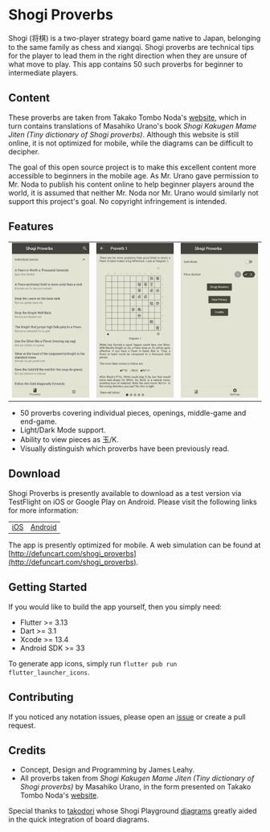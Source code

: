 # Shogi Proverbs

Shogi (将棋) is a two-player strategy board game native to Japan, belonging to the same family as chess and xiangqi. Shogi proverbs are technical tips for the player to lead them in the right direction when they are unsure of what move to play. This app contains 50 such proverbs for beginner to intermediate players. 

## Content

These proverbs are taken from Takako Tombo Noda's [website](http://www.shogi.net/kakugen/), which in turn contains translations of Masahiko Urano's book *Shogi Kakugen Mame Jiten (Tiny dictionary of Shogi proverbs)*. Although this website is still online, it is not optimized for mobile, while the diagrams can be difficult to decipher. 

The goal of this open source project is to make this excellent content more accessible to beginners in the mobile age. As Mr. Urano gave permission to Mr. Noda to publish his content online to help beginner players around the world, it is assumed that neither Mr. Noda nor Mr. Urano would similarly not support this project's goal. No copyright infringement is intended.

## Features

<table>
<tr>
    <td><img src="docs/screenshots/screenshot1.png" /></td>
    <td><img src="docs/screenshots/screenshot2.png" /></td>
    <td><img src="docs/screenshots/screenshot3.png" /></td>
</tr>
</table>

- 50 proverbs covering individual pieces, openings, middle-game and end-game.
- Light/Dark Mode support.
- Ability to view pieces as 玉/K.
- Visually distinguish which proverbs have been previously read.

## Download

Shogi Proverbs is presently available to download as a test version via TestFlight on iOS or Google Play on Android. Please visit the following links for more information:

<table>
<tr>
    <td><a href="https://testflight.apple.com/join/s3lfPRLU">iOS</a></td>
    <td><a href="https://play.google.com/store/apps/details?id=com.defuncart.shogiproverbs">Android</a></td>
</tr>
</table>

The app is presently optimized for mobile. A web simulation can be found at [http://defuncart.com/shogi_proverbs](http://defuncart.com/shogi_proverbs).

## Getting Started

If you would like to build the app yourself, then you simply need:

- Flutter >= 3.13
- Dart >= 3.1
- Xcode >= 13.4
- Android SDK >= 33

To generate app icons, simply run `flutter pub run flutter_launcher_icons`.

## Contributing

If you noticed any notation issues, please open an [issue](https://github.com/defuncart/shogi_proverbs/issues) or create a pull request.

## Credits

- Concept, Design and Programming by James Leahy.
- All proverbs taken from *Shogi Kakugen Mame Jiten (Tiny dictionary of Shogi proverbs)* by Masahiko Urano, in the form presented on Takako Tombo Noda's [website](http://www.shogi.net/kakugen/).

Special thanks to [takodori](https://www.reddit.com/user/takodori/) whose Shogi Playground [diagrams](https://www.reddit.com/r/shogi/comments/822oda/diagram_updates_shogi_proverbs_with_commentaries/) greatly aided in the quick integration of board diagrams.
